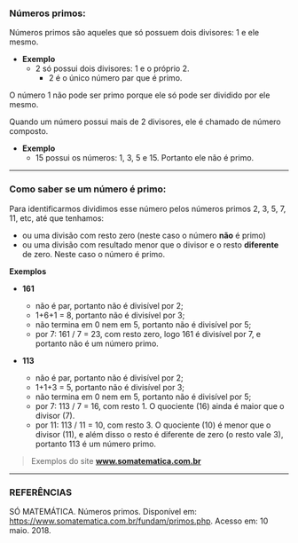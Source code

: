 ### Números primos:

Números primos são aqueles que só possuem dois divisores: 1 e ele mesmo.

- **Exemplo**
	- 2 só possui dois divisores: 1 e o próprio 2.
		- 2 é o único número par que é primo.

O número 1 não pode ser primo porque ele só pode ser dividido por ele mesmo.

Quando um número possui mais de 2 divisores, ele é chamado de número composto.

- **Exemplo**
	- 15 possui os números: 1, 3, 5 e 15. Portanto ele não é primo.

___

### Como saber se um número é primo:

Para identificarmos dividimos esse número pelos números primos 2, 3, 5, 7, 11, etc, até que tenhamos:

- ou uma divisão com resto zero (neste caso o número **não** é primo)
- ou uma divisão com resultado menor que o divisor e o resto **diferente** de zero. Neste caso o número é primo.


**Exemplos**

- **161**

	- não é par, portanto não é divisível por 2;
	- 1+6+1 = 8, portanto não é divisível por 3;
	- não termina em 0 nem em 5, portanto não é divisível por 5;
	- por 7:  161 / 7 = 23, com resto zero, logo 161 é divisível por 7, e portanto não é um número primo.


- **113**

	- não é par, portanto não é divisível por 2;
	- 1+1+3 = 5, portanto não é divisível por 3;
	- não termina em 0 nem em 5, portanto não é divisível por 5;
	- por 7:  113 / 7 = 16, com resto 1. O quociente (16) ainda é maior que o divisor (7).
	- por 11:  113 / 11 = 10, com resto 3. O quociente (10) é menor que o divisor (11), e além disso o resto é diferente de zero (o resto vale 3), portanto 113 é um número primo.


> Exemplos do site **www.somatematica.com.br**

___


### REFERÊNCIAS

SÓ MATEMÁTICA. Números primos. Disponível em: <https://www.somatematica.com.br/fundam/primos.php>. Acesso em: 10 maio. 2018.

